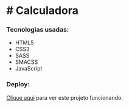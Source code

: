 <h1># Calculadora</h1>

<h3>Tecnologias usadas:</h3>
<ul>
  <li>HTML5</li>
  <li>CSS3</li>
  <li>SASS</li>
  <li>SMACSS</li>
  <li>JavaScript</li>
</ul>


<h3>Deploy:</h3>
<p>
  <a href="https://calculadora-eriveltondasilva.vercel.app/">Clique aqui</a>
  para ver este projeto funcionando.
</p>
